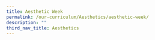 ```yaml
---
title: Aesthetic Week
permalink: /our-curriculum/Aesthetics/aesthetic-week/
description: ""
third_nav_title: Aesthetics
---
```

